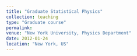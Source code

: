 ```yaml
---
title: "Graduate Statistical Physics"
collection: teaching
type: "Graduate course"
permalink: 
venue: "New York University, Physics Department"
date: 2012-01-24
location: "New York, US"
---
```

